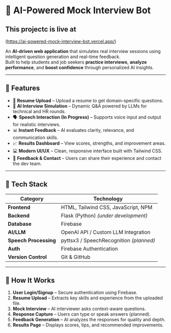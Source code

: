 # 🤖 AI-Powered Mock Interview Bot

## This projectc is live at 

(https://ai-powered-mock-interview-bot.vercel.app/)

An **AI-driven web application** that simulates real interview sessions using intelligent question generation and real-time feedback.  
Built to help students and job seekers **practice interviews**, **analyze performance**, and **boost confidence** through personalized AI insights.

---

## 🌟 Features

- 📄 **Resume Upload** – Upload a resume to get domain-specific questions.  
- 💬 **AI Interview Simulation** – Dynamic Q&A powered by LLMs for technical and HR rounds.  
- 🗣️ **Speech Interaction (In Progress)** – Supports voice input and output for realistic interviews.  
- 📊 **Instant Feedback** – AI evaluates clarity, relevance, and communication skills.  
- 📈 **Results Dashboard** – View scores, strengths, and improvement areas.  
- 💻 **Modern UI/UX** – Clean, responsive interface built with Tailwind CSS.  
- 💬 **Feedback & Contact** – Users can share their experience and contact the dev team.

---

## 🧩 Tech Stack

| Category | Technology |
|-----------|-------------|
| **Frontend** | HTML, Tailwind CSS, JavaScript, NPM |
| **Backend** | Flask (Python) *(under development)* |
| **Database** | Firebase |
| **AI/LLM** | OpenAI API / Custom LLM Integration |
| **Speech Processing** | pyttsx3 / SpeechRecognition *(planned)* |
| **Auth** | Firebase Authentication |
| **Version Control** | Git & GitHub |

---

## 🚀 How It Works

1. **User Login/Signup** – Secure authentication using Firebase.  
2. **Resume Upload** – Extracts key skills and experience from the uploaded file.  
3. **Mock Interview** – AI interviewer asks context-aware questions.  
4. **Response Capture** – Users can type or speak answers (planned).  
5. **Feedback Generation** – AI analyzes the responses for quality and depth.  
6. **Results Page** – Displays scores, tips, and recommended improvements.


